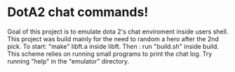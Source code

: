 # DotA2 chat commands!
Goal of this project is to emulate dota 2's chat enviroment inside users shell. 
This project was build mainly for the need to random a hero after the 2nd pick.
To start: "make" libft.a inside libft. 
Then : run "build.sh" inside build. 
This scheme relies on running small programs to print the chat log. 
Try running "help" in the "emulator" directory.